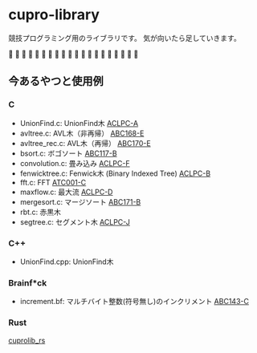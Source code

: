 # cupro-library
競技プログラミング用のライブラリです。
気が向いたら足していきます。

:sushi: :sushi: :sushi: :sushi: :sushi: :sushi: :sushi: :sushi: :sushi: :sushi:
:sushi: :sushi: :sushi: :sushi: :sushi: :sushi: :sushi: :sushi: :sushi: :sushi:

## 今あるやつと使用例
### C

- UnionFind.c: UnionFind木
  [ACLPC-A](https://atcoder.jp/contests/practice2/submissions/16756037 "ACLPC-A")
- avltree.c: AVL木（非再帰）
  [ABC168-E](https://atcoder.jp/contests/abc168/submissions/18408309 "ABC168-E")
- avltree_rec.c: AVL木（再帰）
  [ABC170-E](https://atcoder.jp/contests/abc170/submissions/18486172 "ABC170-E")
- bsort.c: ボゴソート
  [ABC117-B](https://atcoder.jp/contests/abc117/submissions/18804127 "ABC117-B")
- convolution.c: 畳み込み
  [ACLPC-F](https://atcoder.jp/contests/practice2/submissions/16657155 "ACLPC-F")
- fenwicktree.c: Fenwick木 (Binary Indexed Tree)
  [ACLPC-B](https://atcoder.jp/contests/practice2/submissions/18799662 "ACLPC-B")
- fft.c: FFT
  [ATC001-C](https://atcoder.jp/contests/atc001/submissions/14057374 "ATC001-C")
- maxflow.c: 最大流
  [ACLPC-D](https://atcoder.jp/contests/practice2/submissions/17062477 "ACLPC-D")
- mergesort.c: マージソート
  [ABC171-B](https://atcoder.jp/contests/abc171/submissions/18804407 "ABC171-B")
- rbt.c: 赤黒木
- segtree.c: セグメント木
  [ACLPC-J](https://atcoder.jp/contests/practice2/submissions/16791514 "ACLPC-J")

### C++
- UnionFind.cpp: UnionFind木

### Brainf*ck

- increment.bf: マルチバイト整数(符号無し)のインクリメント
  [ABC143-C](https://atcoder.jp/contests/abc143/submissions/18804658 "ABC143-C")

### Rust
  [cuprolib_rs](https://github.com/cupro29/cuprolib_rs "こっち")
